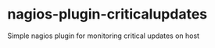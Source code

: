 nagios-plugin-criticalupdates
=============================

Simple nagios plugin for monitoring critical updates on host